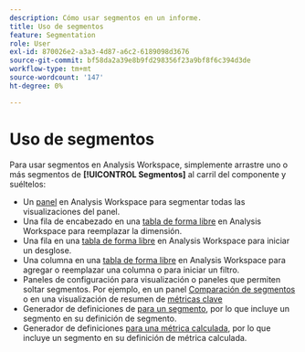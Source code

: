 ```yaml
---
description: Cómo usar segmentos en un informe.
title: Uso de segmentos
feature: Segmentation
role: User
exl-id: 870026e2-a3a3-4d87-a6c2-6189098d3676
source-git-commit: bf58da2a39e8b9fd298356f23a9bf8f6c394d3de
workflow-type: tm+mt
source-wordcount: '147'
ht-degree: 0%

---
```


# Uso de segmentos

Para usar segmentos en Analysis Workspace, simplemente arrastre uno o más segmentos de **[!UICONTROL Segmentos]** al carril del componente y suéltelos:

* Un [panel](/help/analyze/analysis-workspace/c-panels/panels.md) en Analysis Workspace para segmentar todas las visualizaciones del panel.
* Una fila de encabezado en una [tabla de forma libre](/help/analyze/analysis-workspace/visualizations/freeform-table/freeform-table.md) en Analysis Workspace para reemplazar la dimensión.
* Una fila en una [tabla de forma libre](/help/analyze/analysis-workspace/visualizations/freeform-table/freeform-table.md) en Analysis Workspace para iniciar un desglose.
* Una columna en una [tabla de forma libre](/help/analyze/analysis-workspace/visualizations/freeform-table/freeform-table.md) en Analysis Workspace para agregar o reemplazar una columna o para iniciar un filtro.
* Paneles de configuración para visualización o paneles que permiten soltar segmentos. Por ejemplo, en un panel [Comparación de segmentos](/help/analyze/analysis-workspace/c-panels/c-segment-comparison/segment-comparison.md) o en una visualización de resumen de [métricas clave](/help/analyze/analysis-workspace/visualizations/key-metric.md)
* Generador de definiciones de [para un segmento](/help/components/segmentation/segmentation-workflow/seg-build.md#definition-builder), por lo que incluye un segmento en su definición de segmento.
* Generador de definiciones [para una métrica calculada](/help/components/c-calcmetrics/c-workflow/cm-workflow/c-build-metrics/cm-build-metrics.md#definition-builder), por lo que incluye un segmento en su definición de métrica calculada.

<!--
How to apply one or more segments to a report from the segment rail.

1. Bring up the report to which you want to apply a segment, for example the [!UICONTROL Pages Report].
1. Click **[!UICONTROL Show Segments]** above the report. The segment rail opens.

   ![](assets/segment_rail.png)

1. Mark the checkbox next to one or more of the segments or **[!UICONTROL Search Segments]** to find the right segment.

   >[!NOTE]
   >
   >You can apply more than one segment to a report (this is called segment stacking). When multiple segments are applied, the criteria in each segment is combined using an 'and' operator and then applied. There is no limit to how many segments you can stack.

   >[!NOTE]
   >
   >Clicking the Information icon (i) next to the segment name lets you preview the key metrics to see whether you have a valid segment and how broad the segment is.

1. You can filter by report suite by selecting the **[!UICONTROL (Only) `<report suite name>`]** check box. This will show only those segments that were last saved in that report suite.
1. Click **[!UICONTROL Apply Segment]** and the report will refresh. The segment or segments that are applied now display at the top of the report:

   ![](assets/applied_segments.png)

-->
